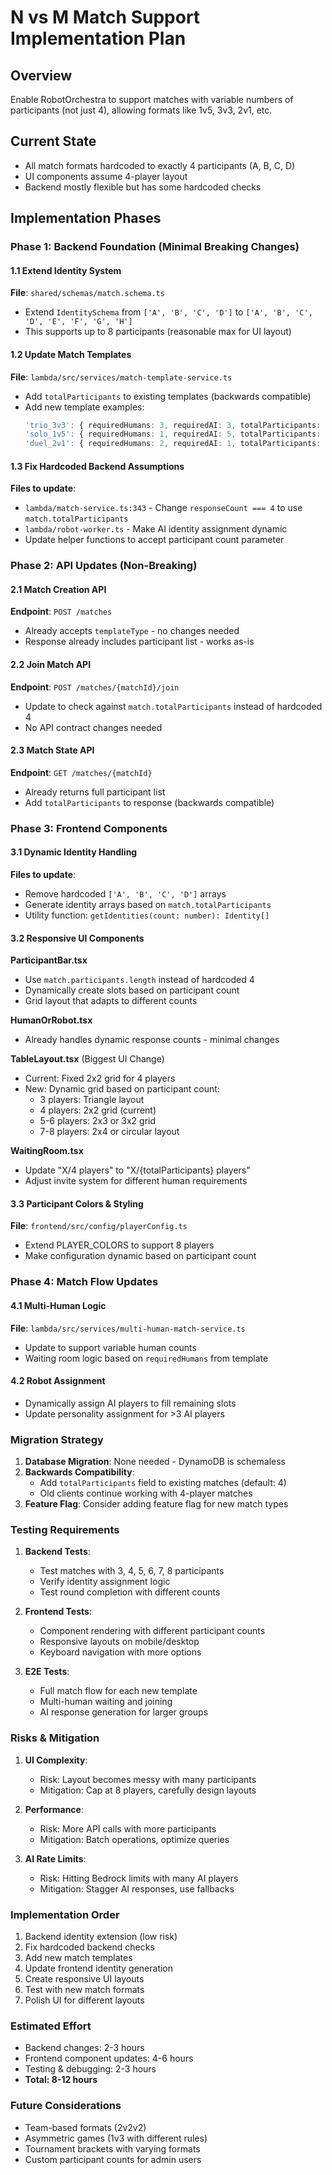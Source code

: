 # N vs M Match Support Implementation Plan

## Overview
Enable RobotOrchestra to support matches with variable numbers of participants (not just 4), allowing formats like 1v5, 3v3, 2v1, etc.

## Current State
- All match formats hardcoded to exactly 4 participants (A, B, C, D)
- UI components assume 4-player layout
- Backend mostly flexible but has some hardcoded checks

## Implementation Phases

### Phase 1: Backend Foundation (Minimal Breaking Changes)

#### 1.1 Extend Identity System
**File**: `shared/schemas/match.schema.ts`
- Extend `IdentitySchema` from `['A', 'B', 'C', 'D']` to `['A', 'B', 'C', 'D', 'E', 'F', 'G', 'H']`
- This supports up to 8 participants (reasonable max for UI layout)

#### 1.2 Update Match Templates
**File**: `lambda/src/services/match-template-service.ts`
- Add `totalParticipants` to existing templates (backwards compatible)
- Add new template examples:
  ```typescript
  'trio_3v3': { requiredHumans: 3, requiredAI: 3, totalParticipants: 6 }
  'solo_1v5': { requiredHumans: 1, requiredAI: 5, totalParticipants: 6 }
  'duel_2v1': { requiredHumans: 2, requiredAI: 1, totalParticipants: 3 }
  ```

#### 1.3 Fix Hardcoded Backend Assumptions
**Files to update**:
- `lambda/match-service.ts:343` - Change `responseCount === 4` to use `match.totalParticipants`
- `lambda/robot-worker.ts` - Make AI identity assignment dynamic
- Update helper functions to accept participant count parameter

### Phase 2: API Updates (Non-Breaking)

#### 2.1 Match Creation API
**Endpoint**: `POST /matches`
- Already accepts `templateType` - no changes needed
- Response already includes participant list - works as-is

#### 2.2 Join Match API  
**Endpoint**: `POST /matches/{matchId}/join`
- Update to check against `match.totalParticipants` instead of hardcoded 4
- No API contract changes needed

#### 2.3 Match State API
**Endpoint**: `GET /matches/{matchId}`
- Already returns full participant list
- Add `totalParticipants` to response (backwards compatible)

### Phase 3: Frontend Components

#### 3.1 Dynamic Identity Handling
**Files to update**:
- Remove hardcoded `['A', 'B', 'C', 'D']` arrays
- Generate identity arrays based on `match.totalParticipants`
- Utility function: `getIdentities(count: number): Identity[]`

#### 3.2 Responsive UI Components

**ParticipantBar.tsx**
- Use `match.participants.length` instead of hardcoded 4
- Dynamically create slots based on participant count
- Grid layout that adapts to different counts

**HumanOrRobot.tsx**
- Already handles dynamic response counts - minimal changes

**TableLayout.tsx** (Biggest UI Change)
- Current: Fixed 2x2 grid for 4 players
- New: Dynamic grid based on participant count:
  - 3 players: Triangle layout
  - 4 players: 2x2 grid (current)
  - 5-6 players: 2x3 or 3x2 grid
  - 7-8 players: 2x4 or circular layout

**WaitingRoom.tsx**
- Update "X/4 players" to "X/{totalParticipants} players"
- Adjust invite system for different human requirements

#### 3.3 Participant Colors & Styling
**File**: `frontend/src/config/playerConfig.ts`
- Extend PLAYER_COLORS to support 8 players
- Make configuration dynamic based on participant count

### Phase 4: Match Flow Updates

#### 4.1 Multi-Human Logic
**File**: `lambda/src/services/multi-human-match-service.ts`
- Update to support variable human counts
- Waiting room logic based on `requiredHumans` from template

#### 4.2 Robot Assignment
- Dynamically assign AI players to fill remaining slots
- Update personality assignment for >3 AI players

### Migration Strategy

1. **Database Migration**: None needed - DynamoDB is schemaless
2. **Backwards Compatibility**: 
   - Add `totalParticipants` field to existing matches (default: 4)
   - Old clients continue working with 4-player matches
3. **Feature Flag**: Consider adding feature flag for new match types

### Testing Requirements

1. **Backend Tests**:
   - Test matches with 3, 4, 5, 6, 7, 8 participants
   - Verify identity assignment logic
   - Test round completion with different counts

2. **Frontend Tests**:
   - Component rendering with different participant counts
   - Responsive layouts on mobile/desktop
   - Keyboard navigation with more options

3. **E2E Tests**:
   - Full match flow for each new template
   - Multi-human waiting and joining
   - AI response generation for larger groups

### Risks & Mitigation

1. **UI Complexity**: 
   - Risk: Layout becomes messy with many participants
   - Mitigation: Cap at 8 players, carefully design layouts

2. **Performance**: 
   - Risk: More API calls with more participants
   - Mitigation: Batch operations, optimize queries

3. **AI Rate Limits**:
   - Risk: Hitting Bedrock limits with many AI players
   - Mitigation: Stagger AI responses, use fallbacks

### Implementation Order

1. Backend identity extension (low risk)
2. Fix hardcoded backend checks
3. Add new match templates
4. Update frontend identity generation
5. Create responsive UI layouts
6. Test with new match formats
7. Polish UI for different layouts

### Estimated Effort

- Backend changes: 2-3 hours
- Frontend component updates: 4-6 hours  
- Testing & debugging: 2-3 hours
- **Total: 8-12 hours**

### Future Considerations

- Team-based formats (2v2v2)
- Asymmetric games (1v3 with different rules)
- Tournament brackets with varying formats
- Custom participant counts for admin users
